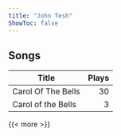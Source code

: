 ```yaml
---
title: "John Tesh"
ShowToc: false
---
```


## Songs
Title | Plays 
----- | -----: 
Carol Of The Bells | 30
Carol of the Bells | 3

{{< more >}}